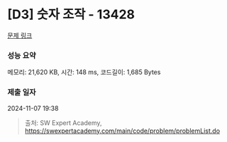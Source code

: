 # [D3] 숫자 조작 - 13428 

[문제 링크](https://swexpertacademy.com/main/code/problem/problemDetail.do?contestProbId=AX4EJPs68IkDFARe) 

### 성능 요약

메모리: 21,620 KB, 시간: 148 ms, 코드길이: 1,685 Bytes

### 제출 일자

2024-11-07 19:38



> 출처: SW Expert Academy, https://swexpertacademy.com/main/code/problem/problemList.do